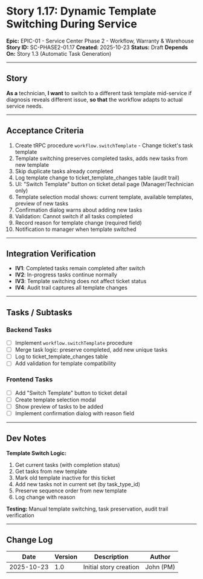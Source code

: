 # Story 1.17: Dynamic Template Switching During Service

**Epic:** EPIC-01 - Service Center Phase 2 - Workflow, Warranty & Warehouse
**Story ID:** SC-PHASE2-01.17
**Created:** 2025-10-23
**Status:** Draft
**Depends On:** Story 1.3 (Automatic Task Generation)

---

## Story

**As a** technician,
**I want** to switch to a different task template mid-service if diagnosis reveals different issue,
**so that** the workflow adapts to actual service needs.

---

## Acceptance Criteria

1. Create tRPC procedure `workflow.switchTemplate` - Change ticket's task template
2. Template switching preserves completed tasks, adds new tasks from new template
3. Skip duplicate tasks already completed
4. Log template change to ticket_template_changes table (audit trail)
5. UI: "Switch Template" button on ticket detail page (Manager/Technician only)
6. Template selection modal shows: current template, available templates, preview of new tasks
7. Confirmation dialog warns about adding new tasks
8. Validation: Cannot switch if all tasks completed
9. Record reason for template change (required field)
10. Notification to manager when template switched

---

## Integration Verification

- **IV1**: Completed tasks remain completed after switch
- **IV2**: In-progress tasks continue normally
- **IV3**: Template switching does not affect ticket status
- **IV4**: Audit trail captures all template changes

---

## Tasks / Subtasks

### Backend Tasks
- [ ] Implement `workflow.switchTemplate` procedure
- [ ] Merge task logic: preserve completed, add new unique tasks
- [ ] Log to ticket_template_changes table
- [ ] Add validation for template compatibility

### Frontend Tasks
- [ ] Add "Switch Template" button to ticket detail
- [ ] Create template selection modal
- [ ] Show preview of tasks to be added
- [ ] Implement confirmation dialog with reason field

---

## Dev Notes

**Template Switch Logic:**
1. Get current tasks (with completion status)
2. Get tasks from new template
3. Mark old template inactive for this ticket
4. Add new tasks not in current set (by task_type_id)
5. Preserve sequence order from new template
6. Log change with reason

**Testing:** Manual template switching, task preservation, audit trail verification

---

## Change Log

| Date | Version | Description | Author |
|------|---------|-------------|--------|
| 2025-10-23 | 1.0 | Initial story creation | John (PM) |

